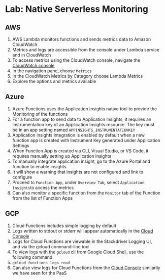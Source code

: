 # Lab: Native Serverless Monitoring

## AWS

1. AWS Lambda monitors functions and sends metrics data to Amazon CloudWatch
2. Metrics and logs are accessible from the console under Lambda service and in CloudWatch
3. To access metrics using the CloudWatch console, navigate the [CloudWatch console](https://console.aws.amazon.com/cloudwatch/)
4. In the navigation pane, choose `Metrics`
5. In the CloudWatch Metrics by Category choose Lambda Metrics
6. Explore the options and metrics available

## Azure

1. Azure Functions uses the Application Insights native tool to provide the Monitoring of the functions
2. For a function app to send data to Application Insights, it requires an instrumentation key of an Application Insights resource. The key must be in an app setting named `APPINSIGHTS_INSTRUMENTATIONKEY`
3. Application Insights integration is enabled by default when a new function app is created with Instrument Key generated under Application Settings
4. When Function App is created via CLI, Visual Studio, or VS Code, it requires manually setting up Application Insights
5. To manually integrate application insight, go to the Azure Portal and function to enable insights.
6. It will show a warning that insights are not configured and link to configure
7. Proceed to `Function App`, under `Overview Tab`, select `Application Insights`to access the metrics
8. Can also monitor a specific function from the `Monitor` tab of the Function from the list of Function Apps

## GCP

1. Cloud Functions includes simple logging by default
2. Logs written to stdout or stderr will appear automatically in the [Cloud Console](https://console.cloud.google.com/project/_/logs?service=cloudfunctions.googleapis.com&_ga=2.216174609.-665913479.1577620601)
3. Logs for Cloud Functions are viewable in the Stackdriver Logging UI, and via the gcloud command-line tool
4. To view logs with the `gcloud` cli from Google Cloud Shell, use the following command:
5. `gcloud functions logs read`
6. Can also view logs for Cloud Functions from the [Cloud Console](https://console.cloud.google.com/project/_/logs?service=cloudfunctions.googleapis.com&_ga=2.186241966.-665913479.1577620601) similarily we have seen for the PaaS



